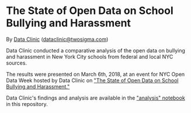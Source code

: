 # The State of Open Data on School Bullying and Harassment

By [Data Clinic](https://www.twosigma.com/about/data-clinic/#home) (dataclinic@twosigma.com)

Data Clinic conducted a comparative analysis of the open data on bullying and harassment in New York City schools from federal and local NYC sources. 

The results were presented on March 6th, 2018, at an event for NYC Open Data Week hosted by Data Clinic on ["The State of Open Data on School Bullying and Harassment."](https://www.twosigma.com/insights/article/data-clinic-what-we-learned-from-open-data-on-bullying-and-harassment-in-nyc-schools)

Data Clinic's findings and analysis are available in the ["analysis" notebook](https://github.com/tsdataclinic/open-data-week/blob/master/analysis.ipynb) in this repository.
